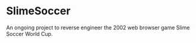 # SlimeSoccer
An ongoing project to reverse engineer the 2002 web browser game Slime Soccer World Cup.
